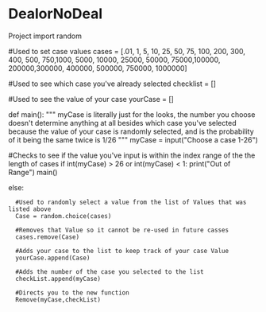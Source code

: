 # DealorNoDeal
Project
import random

#Used to set case values
cases = [.01, 1, 5, 10, 25, 50, 75, 100, 200, 300, 400, 500, 750,1000, 5000, 10000, 25000, 50000, 75000,100000, 200000,300000, 400000, 500000, 750000, 1000000]

#Used to see which case you've already selected
checklist = []

#Used to see the value of your case
yourCase = []


def main():
   """
   myCase is literally just for the looks, the number you choose doesn't determine anything at all besides which case you've selected because the value of your case is randomly selected, and is the probability of it being the same twice is 1/26
   """
   myCase = input("Choose a case 1-26")

   #Checks to see if the value you've input is within the index range of the the length of cases
   if int(myCase) > 26 or int(myCase) < 1:
      print("Out of Range")
      main()

   else:

      #Used to randomly select a value from the list of Values that was listed above
      Case = random.choice(cases)

      #Removes that Value so it cannot be re-used in future casses
      cases.remove(Case)

      #Adds your case to the list to keep track of your case Value
      yourCase.append(Case)

      #Adds the number of the case you selected to the list
      checkList.append(myCase)

      #Directs you to the new function
      Remove(myCase,checkList)
